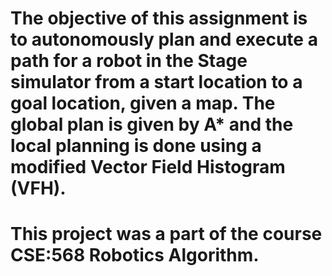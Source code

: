 # The objective of this assignment is to autonomously plan and execute a path for a robot in the Stage simulator from a start location to a goal location, given a map. The global plan is given by A* and the local planning is done using a modified Vector Field Histogram (VFH).

# This project was a part of the course CSE:568 Robotics Algorithm.
